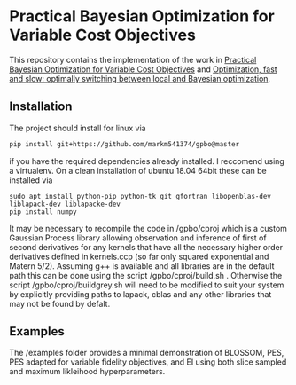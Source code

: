 Practical Bayesian Optimization for Variable Cost Objectives
=================================================

This repository contains the implementation of the work in [Practical Bayesian Optimization for Variable Cost Objectives](https://arxiv.org/abs/1703.04335) and [Optimization, fast and slow: optimally switching between local and Bayesian optimization](https://arxiv.org/abs/1805.08610).


Installation
--------------------------------------
The project should install for linux via
```bash
pip install git+https://github.com/markm541374/gpbo@master
```
if you have the required dependencies already installed. I reccomend using a virtualenv. On a clean installation of ubuntu 18.04 64bit these can be installed via

```angular2html
sudo apt install python-pip python-tk git gfortran libopenblas-dev liblapack-dev liblapacke-dev
pip install numpy
```

It may be necessary to recompile the code in /gpbo/cproj which is a custom Gaussian Process library allowing observation and inference of first of second derivatives for any kernels that have all the necessary higher order derivatives defined in kernels.ccp (so far only squared exponential and Matern 5/2). 
Assuming g++ is available and all libraries are in the default path this can be done using the script /gpbo/cproj/build.sh . Otherwise the script /gpbo/cproj/buildgrey.sh will need to be modified to suit your system by explicitly providing paths to lapack, cblas and any other libraries that may not be found by defalt.

Examples
--------------------------------------
The /examples folder provides a minimal demonstration of BLOSSOM, PES, PES adapted for variable fidelity objectives, and EI using both slice sampled and maximum likleihood hyperparameters.
